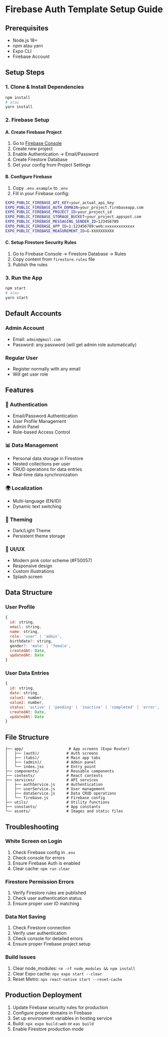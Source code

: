 # Firebase Auth Template Setup Guide

## Prerequisites
- Node.js 18+
- npm atau yarn
- Expo CLI
- Firebase Account

## Setup Steps

### 1. Clone & Install Dependencies
```bash
npm install
# atau
yarn install
```

### 2. Firebase Setup

#### A. Create Firebase Project
1. Go to [Firebase Console](https://console.firebase.google.com/)
2. Create new project
3. Enable Authentication → Email/Password
4. Create Firestore Database
5. Get your config from Project Settings

#### B. Configure Firebase
1. Copy `.env.example` to `.env`
2. Fill in your Firebase config:
```bash
EXPO_PUBLIC_FIREBASE_API_KEY=your_actual_api_key
EXPO_PUBLIC_FIREBASE_AUTH_DOMAIN=your_project.firebaseapp.com
EXPO_PUBLIC_FIREBASE_PROJECT_ID=your_project_id
EXPO_PUBLIC_FIREBASE_STORAGE_BUCKET=your_project.appspot.com
EXPO_PUBLIC_FIREBASE_MESSAGING_SENDER_ID=123456789
EXPO_PUBLIC_FIREBASE_APP_ID=1:123456789:web:xxxxxxxxxxxxx
EXPO_PUBLIC_FIREBASE_MEASUREMENT_ID=G-XXXXXXXXXX
```

#### C. Setup Firestore Security Rules
1. Go to Firebase Console → Firestore Database → Rules
2. Copy content from `firestore.rules` file
3. Publish the rules

### 3. Run the App
```bash
npm start
# atau
yarn start
```

## Default Accounts

### Admin Account
- Email: `admin@gmail.com`
- Password: any password (will get admin role automatically)

### Regular User
- Register normally with any email
- Will get user role

## Features

### 🔐 Authentication
- Email/Password Authentication
- User Profile Management
- Admin Panel
- Role-based Access Control

### 📊 Data Management
- Personal data storage in Firestore
- Nested collections per user
- CRUD operations for data entries
- Real-time data synchronization

### 🌍 Localization
- Multi-language (EN/ID)
- Dynamic text switching

### 🌙 Theming
- Dark/Light Theme
- Persistent theme storage

### 📱 UI/UX
- Modern pink color scheme (#F50057)
- Responsive design
- Custom illustrations
- Splash screen

## Data Structure

### User Profile
```javascript
{
  id: string,
  email: string,
  name: string,
  role: 'user' | 'admin',
  birthdate?: string,
  gender?: 'male' | 'female',
  createdAt: Date,
  updatedAt: Date
}
```

### User Data Entries
```javascript
{
  id: string,
  date: string,
  value1: number,
  value2: number,
  status: 'active' | 'pending' | 'inactive' | 'completed' | 'error',
  createdAt: Date,
  updatedAt: Date
}
```

## File Structure
```
├── app/                    # App screens (Expo Router)
│   ├── (auth)/            # Auth screens
│   ├── (tabs)/            # Main app tabs
│   ├── (admin)/           # Admin panel
│   └── index.jsx          # Entry point
├── components/            # Reusable components
├── contexts/              # React contexts
├── services/              # API services
│   ├── authService.js     # Authentication
│   ├── userService.js     # User management
│   ├── dataService.js     # Data CRUD operations
│   └── firebase.js        # Firebase config
├── utils/                 # Utility functions
├── constants/             # App constants
└── assets/                # Images and static files
```

## Troubleshooting

### White Screen on Login
1. Check Firebase config in `.env`
2. Check console for errors
3. Ensure Firebase Auth is enabled
4. Clear cache: `npm run clear`

### Firestore Permission Errors
1. Verify Firestore rules are published
2. Check user authentication status
3. Ensure proper user ID matching

### Data Not Saving
1. Check Firestore connection
2. Verify user authentication
3. Check console for detailed errors
4. Ensure proper Firebase project setup

### Build Issues
1. Clear node_modules: `rm -rf node_modules && npm install`
2. Clear Expo cache: `npx expo start --clear`
3. Reset Metro: `npx react-native start --reset-cache`

## Production Deployment
1. Update Firebase security rules for production
2. Configure proper domains in Firebase
3. Set up environment variables in hosting service
4. Build: `npx expo build:web` or `eas build`
5. Enable Firestore production mode